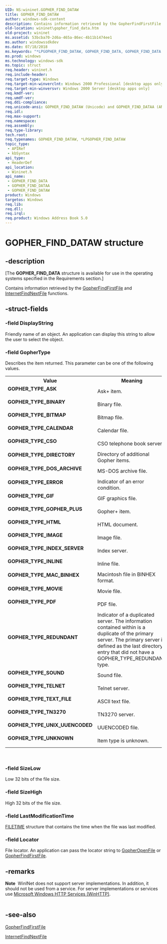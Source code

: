 ```yaml
---
UID: NS:wininet.GOPHER_FIND_DATAW
title: GOPHER_FIND_DATAW
author: windows-sdk-content
description: Contains information retrieved by the GopherFindFirstFile and InternetFindNextFile functions.
old-location: wininet\gopher_find_data.htm
old-project: wininet
ms.assetid: 53bcba70-2d6a-465a-86ec-4b11b1474ee1
ms.author: windowssdkdev
ms.date: 07/18/2018
ms.keywords: "*LPGOPHER_FIND_DATAW, GOPHER_FIND_DATA, GOPHER_FIND_DATA structure [WinINet], GOPHER_FIND_DATAA, GOPHER_FIND_DATAW, GOPHER_TYPE_ASK, GOPHER_TYPE_BINARY, GOPHER_TYPE_BITMAP, GOPHER_TYPE_CALENDAR, GOPHER_TYPE_CSO, GOPHER_TYPE_DIRECTORY, GOPHER_TYPE_DOS_ARCHIVE, GOPHER_TYPE_ERROR, GOPHER_TYPE_GIF, GOPHER_TYPE_GOPHER_PLUS, GOPHER_TYPE_HTML, GOPHER_TYPE_IMAGE, GOPHER_TYPE_INDEX_SERVER, GOPHER_TYPE_INLINE, GOPHER_TYPE_MAC_BINHEX, GOPHER_TYPE_MOVIE, GOPHER_TYPE_PDF, GOPHER_TYPE_REDUNDANT, GOPHER_TYPE_SOUND, GOPHER_TYPE_TELNET, GOPHER_TYPE_TEXT_FILE, GOPHER_TYPE_TN3270, GOPHER_TYPE_UNIX_UUENCODED, GOPHER_TYPE_UNKNOWN, LPGOPHER_FIND_DATA, LPGOPHER_FIND_DATA structure pointer [WinINet], _win32_gopher_find_data, wininet.gopher_find_data, wininet/GOPHER_FIND_DATA, wininet/GOPHER_FIND_DATAA, wininet/GOPHER_FIND_DATAW, wininet/LPGOPHER_FIND_DATA"
ms.prod: windows
ms.technology: windows-sdk
ms.topic: struct
req.header: wininet.h
req.include-header: 
req.target-type: Windows
req.target-min-winverclnt: Windows 2000 Professional [desktop apps only]
req.target-min-winversvr: Windows 2000 Server [desktop apps only]
req.kmdf-ver: 
req.umdf-ver: 
req.ddi-compliance: 
req.unicode-ansi: GOPHER_FIND_DATAW (Unicode) and GOPHER_FIND_DATAA (ANSI)
req.idl: 
req.max-support: 
req.namespace: 
req.assembly: 
req.type-library: 
tech.root: 
req.typenames: GOPHER_FIND_DATAW, *LPGOPHER_FIND_DATAW
topic_type:
 - APIRef
 - kbSyntax
api_type:
 - HeaderDef
api_location:
 - Wininet.h
api_name:
 - GOPHER_FIND_DATA
 - GOPHER_FIND_DATAA
 - GOPHER_FIND_DATAW
product: Windows
targetos: Windows
req.lib: 
req.dll: 
req.irql: 
req.product: Windows Address Book 5.0
---
```


# GOPHER_FIND_DATAW structure


## -description


<p class="CCE_Message">[The <b>GOPHER_FIND_DATA</b> structure is available for use in the operating systems specified in the Requirements section.]

Contains information retrieved by the 
<a href="https://msdn.microsoft.com/801dc601-9d1d-4f7d-acf0-b36ea2314d70">GopherFindFirstFile</a> and 
<a href="https://msdn.microsoft.com/7c53e399-b8a5-4cc0-9ef6-88d9a525d87f">InternetFindNextFile</a> functions.


## -struct-fields




### -field DisplayString

Friendly name of an object. An application can display this string to allow the user to select the object.


### -field GopherType

Describes the item returned. This parameter can be one of the following values.

<table>
<tr>
<th>Value</th>
<th>Meaning</th>
</tr>
<tr>
<td width="40%"><a id="GOPHER_TYPE_ASK"></a><a id="gopher_type_ask"></a><dl>
<dt><b>GOPHER_TYPE_ASK</b></dt>
</dl>
</td>
<td width="60%">
Ask+ item. 

</td>
</tr>
<tr>
<td width="40%"><a id="GOPHER_TYPE_BINARY"></a><a id="gopher_type_binary"></a><dl>
<dt><b>GOPHER_TYPE_BINARY</b></dt>
</dl>
</td>
<td width="60%">
Binary file. 

</td>
</tr>
<tr>
<td width="40%"><a id="GOPHER_TYPE_BITMAP"></a><a id="gopher_type_bitmap"></a><dl>
<dt><b>GOPHER_TYPE_BITMAP</b></dt>
</dl>
</td>
<td width="60%">
Bitmap file. 

</td>
</tr>
<tr>
<td width="40%"><a id="GOPHER_TYPE_CALENDAR"></a><a id="gopher_type_calendar"></a><dl>
<dt><b>GOPHER_TYPE_CALENDAR</b></dt>
</dl>
</td>
<td width="60%">
Calendar file. 

</td>
</tr>
<tr>
<td width="40%"><a id="GOPHER_TYPE_CSO"></a><a id="gopher_type_cso"></a><dl>
<dt><b>GOPHER_TYPE_CSO</b></dt>
</dl>
</td>
<td width="60%">
CSO telephone book server. 

</td>
</tr>
<tr>
<td width="40%"><a id="GOPHER_TYPE_DIRECTORY"></a><a id="gopher_type_directory"></a><dl>
<dt><b>GOPHER_TYPE_DIRECTORY</b></dt>
</dl>
</td>
<td width="60%">
Directory of additional Gopher items. 

</td>
</tr>
<tr>
<td width="40%"><a id="GOPHER_TYPE_DOS_ARCHIVE"></a><a id="gopher_type_dos_archive"></a><dl>
<dt><b>GOPHER_TYPE_DOS_ARCHIVE</b></dt>
</dl>
</td>
<td width="60%">
MS-DOS archive file. 

</td>
</tr>
<tr>
<td width="40%"><a id="GOPHER_TYPE_ERROR"></a><a id="gopher_type_error"></a><dl>
<dt><b>GOPHER_TYPE_ERROR</b></dt>
</dl>
</td>
<td width="60%">
Indicator of an error condition. 

</td>
</tr>
<tr>
<td width="40%"><a id="GOPHER_TYPE_GIF"></a><a id="gopher_type_gif"></a><dl>
<dt><b>GOPHER_TYPE_GIF</b></dt>
</dl>
</td>
<td width="60%">
GIF graphics file. 

</td>
</tr>
<tr>
<td width="40%"><a id="GOPHER_TYPE_GOPHER_PLUS"></a><a id="gopher_type_gopher_plus"></a><dl>
<dt><b>GOPHER_TYPE_GOPHER_PLUS</b></dt>
</dl>
</td>
<td width="60%">
Gopher+ item. 

</td>
</tr>
<tr>
<td width="40%"><a id="GOPHER_TYPE_HTML"></a><a id="gopher_type_html"></a><dl>
<dt><b>GOPHER_TYPE_HTML</b></dt>
</dl>
</td>
<td width="60%">
HTML document. 

</td>
</tr>
<tr>
<td width="40%"><a id="GOPHER_TYPE_IMAGE"></a><a id="gopher_type_image"></a><dl>
<dt><b>GOPHER_TYPE_IMAGE</b></dt>
</dl>
</td>
<td width="60%">
Image file. 

</td>
</tr>
<tr>
<td width="40%"><a id="GOPHER_TYPE_INDEX_SERVER"></a><a id="gopher_type_index_server"></a><dl>
<dt><b>GOPHER_TYPE_INDEX_SERVER</b></dt>
</dl>
</td>
<td width="60%">
Index server. 

</td>
</tr>
<tr>
<td width="40%"><a id="GOPHER_TYPE_INLINE"></a><a id="gopher_type_inline"></a><dl>
<dt><b>GOPHER_TYPE_INLINE</b></dt>
</dl>
</td>
<td width="60%">
Inline file. 

</td>
</tr>
<tr>
<td width="40%"><a id="GOPHER_TYPE_MAC_BINHEX"></a><a id="gopher_type_mac_binhex"></a><dl>
<dt><b>GOPHER_TYPE_MAC_BINHEX</b></dt>
</dl>
</td>
<td width="60%">
Macintosh file in BINHEX format. 

</td>
</tr>
<tr>
<td width="40%"><a id="GOPHER_TYPE_MOVIE"></a><a id="gopher_type_movie"></a><dl>
<dt><b>GOPHER_TYPE_MOVIE</b></dt>
</dl>
</td>
<td width="60%">
Movie file. 

</td>
</tr>
<tr>
<td width="40%"><a id="GOPHER_TYPE_PDF"></a><a id="gopher_type_pdf"></a><dl>
<dt><b>GOPHER_TYPE_PDF</b></dt>
</dl>
</td>
<td width="60%">
PDF file. 

</td>
</tr>
<tr>
<td width="40%"><a id="GOPHER_TYPE_REDUNDANT"></a><a id="gopher_type_redundant"></a><dl>
<dt><b>GOPHER_TYPE_REDUNDANT</b></dt>
</dl>
</td>
<td width="60%">
Indicator of a duplicated server. The information contained within is a duplicate of the primary server. The primary server is defined as the last directory entry that did not have a GOPHER_TYPE_REDUNDANT type. 

</td>
</tr>
<tr>
<td width="40%"><a id="GOPHER_TYPE_SOUND"></a><a id="gopher_type_sound"></a><dl>
<dt><b>GOPHER_TYPE_SOUND</b></dt>
</dl>
</td>
<td width="60%">
Sound file. 

</td>
</tr>
<tr>
<td width="40%"><a id="GOPHER_TYPE_TELNET"></a><a id="gopher_type_telnet"></a><dl>
<dt><b>GOPHER_TYPE_TELNET</b></dt>
</dl>
</td>
<td width="60%">
Telnet server. 

</td>
</tr>
<tr>
<td width="40%"><a id="GOPHER_TYPE_TEXT_FILE"></a><a id="gopher_type_text_file"></a><dl>
<dt><b>GOPHER_TYPE_TEXT_FILE</b></dt>
</dl>
</td>
<td width="60%">
ASCII text file. 

</td>
</tr>
<tr>
<td width="40%"><a id="GOPHER_TYPE_TN3270"></a><a id="gopher_type_tn3270"></a><dl>
<dt><b>GOPHER_TYPE_TN3270</b></dt>
</dl>
</td>
<td width="60%">
TN3270 server. 

</td>
</tr>
<tr>
<td width="40%"><a id="GOPHER_TYPE_UNIX_UUENCODED"></a><a id="gopher_type_unix_uuencoded"></a><dl>
<dt><b>GOPHER_TYPE_UNIX_UUENCODED</b></dt>
</dl>
</td>
<td width="60%">
UUENCODED file. 

</td>
</tr>
<tr>
<td width="40%"><a id="GOPHER_TYPE_UNKNOWN"></a><a id="gopher_type_unknown"></a><dl>
<dt><b>GOPHER_TYPE_UNKNOWN</b></dt>
</dl>
</td>
<td width="60%">
Item type is unknown. 

</td>
</tr>
</table>
 


### -field SizeLow

Low 32 bits of the file size. 


### -field SizeHigh

High 32 bits of the file size. 


### -field LastModificationTime


<a href="https://msdn.microsoft.com/9baf8a0e-59e3-4fbd-9616-2ec9161520d1">FILETIME</a> structure that contains the time when the file was last modified. 


### -field Locator

File locator. An application can pass the locator string to 
<a href="https://msdn.microsoft.com/2731d573-f981-48ce-a306-bb7e295cefc6">GopherOpenFile</a> or 
<a href="https://msdn.microsoft.com/801dc601-9d1d-4f7d-acf0-b36ea2314d70">GopherFindFirstFile</a>. 


## -remarks



<div class="alert"><b>Note</b>  WinINet does not support server implementations. In addition, it should not be used from a service.  For server implementations or services use <a href="https://msdn.microsoft.com/354ab65d-5e46-451d-b36b-2f8166a1a048">Microsoft Windows HTTP Services (WinHTTP)</a>.</div>
<div> </div>



## -see-also




<a href="https://msdn.microsoft.com/801dc601-9d1d-4f7d-acf0-b36ea2314d70">GopherFindFirstFile</a>



<a href="https://msdn.microsoft.com/7c53e399-b8a5-4cc0-9ef6-88d9a525d87f">InternetFindNextFile</a>
 

 

